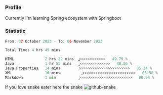 ### Profile 

Currently I'm learning Spring ecosystem with Springboot

### Statistic
<!--START_SECTION:waka-->

```python
From: 07 October 2023 - To: 06 November 2023

Total Time: 4 hrs 45 mins

HTML              2 hrs 22 mins   ͎͎͎͎͎͎͎͎͎͎͎͎͚>>>>>>>>>>>>   49.79 %
Java              1 hr 55 mins    ͎͎͎͎͎͎͎͎͎͎͕>>>>>>>>>>>>>>   40.56 %
Java Properties   14 mins         ͎͜>>>>>>>>>>>>>>>>>>>>>>>   05.24 %
XML               10 mins         ̡>>>>>>>>>>>>>>>>>>>>>>>>   03.58 %
Markdown          1 min           ͙>>>>>>>>>>>>>>>>>>>>>>>>   00.54 %
```

<!--END_SECTION:waka-->

If you love snake eater here the snake 
<picture>
  <source media="(prefers-color-scheme: dark)" srcset="https://github.com/pradana4648/pradana4648/blob/c0566a83ca6ea5f2e46bab00e717c4c82b4b5c4c/github-contribution-grid-snake-dark.svg" />
  <source media="(prefers-color-scheme: light)" srcset="https://github.com/pradana4648/pradana4648/blob/c0566a83ca6ea5f2e46bab00e717c4c82b4b5c4c/github-contribution-grid-snake.svg" />
  <img alt="github-snake" src="https://github.com/pradana4648/pradana4648/blob/c0566a83ca6ea5f2e46bab00e717c4c82b4b5c4c/github-contribution-grid-snake.svg" />
</picture>
